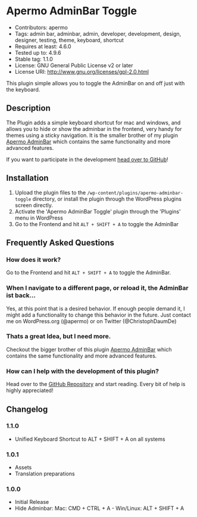 # Apermo AdminBar Toggle #
* Contributors: apermo
* Tags: admin bar, adminbar, admin, developer, development, design, designer, testing, theme, keyboard, shortcut
* Requires at least: 4.6.0
* Tested up to: 4.9.6
* Stable tag: 1.1.0
* License: GNU General Public License v2 or later
* License URI: http://www.gnu.org/licenses/gpl-2.0.html

This plugin simple allows you to toggle the AdminBar on and off just with the keyboard.

## Description ##

The Plugin adds a simple keyboard shortcut for mac and windows, and allows you to hide or show the adminbar in the frontend, very handy for themes using a sticky navigation.
It is the smaller brother of my plugin [Apermo AdminBar](https://wordpress.org/plugins/apermo-adminbar/) which contains the same functionality and more advanced features.

If you want to participate in the development [head over to GitHub](https://github.com/apermo/apermo-adminbar)!

## Installation ##

1. Upload the plugin files to the `/wp-content/plugins/apermo-adminbar-toggle` directory, or install the plugin through the WordPress plugins screen directly.
2. Activate the 'Apermo AdminBar Toggle' plugin through the 'Plugins' menu in WordPress
3. Go to the Frontend and hit `ALT + SHIFT + A` to toggle the AdminBar

## Frequently Asked Questions ##

### How does it work? ###

Go to the Frontend and hit `ALT + SHIFT + A` to toggle the AdminBar.

### When I navigate to a different page, or reload it, the AdminBar ist back... ###

Yes, at this point that is a desired behavior. If enough people demand it, I might add a functionality to change this behavior in the future. Just contact me on WordPress.org (@apermo) or on Twitter (@ChristophDaumDe)

### Thats a great Idea, but I need more. ###
Checkout the bigger brother of this plugin [Apermo AdminBar](https://wordpress.org/plugins/apermo-adminbar/) 
which contains the same functionality and more advanced features.

### How can I help with the development of this plugin? ###
Head over to the [GitHub Repository](https://github.com/apermo/apermo-adminbar) and start reading. Every bit of help is highly appreciated!

## Changelog ##

### 1.1.0 ###
* Unified Keyboard Shortcut to ALT + SHIFT + A on all systems

### 1.0.1 ###
* Assets
* Translation preparations

### 1.0.0 ###
* Initial Release
* Hide Adminbar: Mac: CMD + CTRL + A - Win/Linux: ALT + SHIFT + A